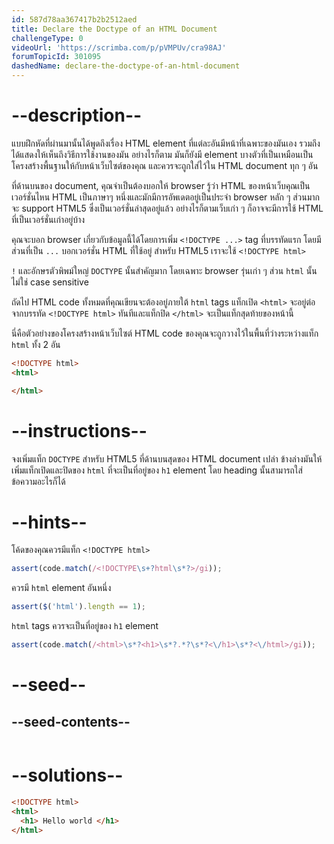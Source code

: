 ```yaml
---
id: 587d78aa367417b2b2512aed
title: Declare the Doctype of an HTML Document
challengeType: 0
videoUrl: 'https://scrimba.com/p/pVMPUv/cra98AJ'
forumTopicId: 301095
dashedName: declare-the-doctype-of-an-html-document
---
```


# --description--

แบบฝึกหัดที่ผ่านมานั้นได้พูดถึงเรื่อง HTML element ที่แต่ละอันมีหน้าที่เฉพาะของมันเอง รวมถึงได้แสดงให้เห็นถึงวิธีการใช้งานของมัน
อย่างไรก็ตาม มันก็ยังมี element บางตัวที่เป็นเหมือนเป็นโครงสร้างพื้นฐานให้กับหน้าเว็บไซต์ของคุณ และควรจะถูกใส่ไว้ใน HTML document ทุก ๆ อัน

ที่ด้านบนของ document, คุณจำเป็นต้องบอกให้ browser รู้ว่า HTML ของหน้าเว็บคุณเป็นเวอร์ชั่นไหน
HTML เป็นภาษาๆ หนึ่งและมักมีการอัพเดตอยู่เป็นประจำ
browser หลัก ๆ ส่วนมากจะ support HTML5 ซึ่งเป็นเวอร์ชั่นล่าสุดอยู่แล้ว
อย่างไรก็ตามเว็บเก่า ๆ ก็อาจจะมีการใช้ HTML ที่เป็นเวอร์ชั่นเก่าอยู่บ้าง

คุณจะบอก browser เกี่ยวกับข้อมูลนี้ได้โดยการเพิ่ม `<!DOCTYPE ...>` tag ที่บรรทัดแรก โดยมีส่วนที่เป็น `...` บอกเวอร์ชั่น HTML ที่ใช้อยู่
สำหรับ HTML5 เราจะใช้ `<!DOCTYPE html>`

`!` และอักษรตัวพิพม์ใหญ่  `DOCTYPE` นั้นสำคัญมาก โดยเฉพาะ browser รุ่นเก่า ๆ ส่วน `html` นั้นไม่ใช่ case sensitive

ถัดไป HTML code ทั้งหมดที่คุณเขียนจะต้องอยู่ภายใต้ `html` tags
แท็กเปิด `<html>` จะอยู่ต่อจากบรรทัด `<!DOCTYPE html>`  ทันทีและแท็กปิด `</html>` จะเป็นแท็กสุดท้ายของหน้านี้

นี่คือตัวอย่างของโครงสร้างหน้าเว็บไซต์ 
HTML code ของคุณจะถูกวางไว้ในพื้นที่ว่างระหว่างแท็ก `html` ทั้ง 2 อัน

```html
<!DOCTYPE html>
<html>

</html>
```

# --instructions--

จงเพิ่มแท็ก `DOCTYPE` สำหรับ  HTML5 ที่ด้านบนสุดของ HTML document เปล่า
ข้างล่างมันให้เพิ่มแท็กเปิดและปิดของ `html` ที่จะเป็นที่อยู่ของ `h1` element
โดย heading นั้นสามารถใส่ข้อความอะไรก็ได้

# --hints--

โค้ดของคุณควรมีแท็ก `<!DOCTYPE html>` 

```js
assert(code.match(/<!DOCTYPE\s+?html\s*?>/gi));
```

ควรมี `html` element อันหนึ่ง

```js
assert($('html').length == 1);
```

`html` tags ควรจะเป็นที่อยู่ของ `h1` element

```js
assert(code.match(/<html>\s*?<h1>\s*?.*?\s*?<\/h1>\s*?<\/html>/gi));
```

# --seed--

## --seed-contents--

```html

```

# --solutions--

```html
<!DOCTYPE html>
<html>
  <h1> Hello world </h1>
</html>
```
